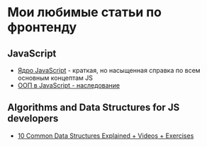 # Мои любимые статьи по фронтенду

## JavaScript 
- [Ядро JavaScript](http://dmitrysoshnikov.com/ecmascript/javascript-the-core-2nd-edition-rus/) - краткая, но насыщенная справка по всем основным концептам JS
- [ООП в JavaScript - наследование](http://javascript.ru/tutorial/object/inheritance)

## Algorithms and Data Structures for JS developers
- [10 Common Data Structures Explained + Videos + Exercises](https://medium.freecodecamp.org/10-common-data-structures-explained-with-videos-exercises-aaff6c06fb2b)
